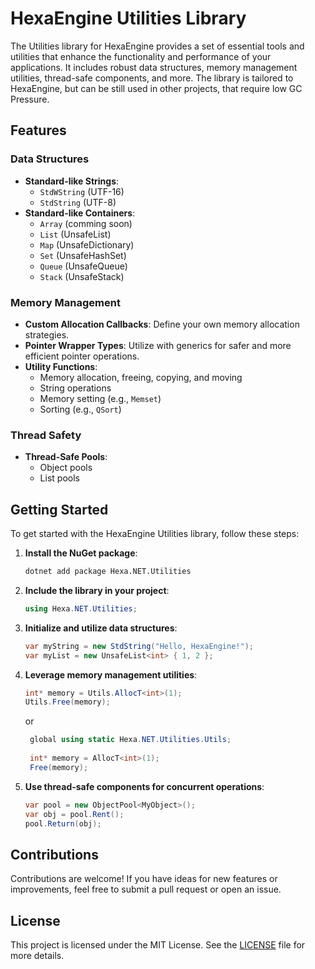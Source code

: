 # HexaEngine Utilities Library

The Utilities library for HexaEngine provides a set of essential tools and utilities that enhance the functionality and performance of your applications. It includes robust data structures, memory management utilities, thread-safe components, and more.
The library is tailored to HexaEngine, but can be still used in other projects, that require low GC Pressure.

## Features

### Data Structures
- **Standard-like Strings**:
  - `StdWString` (UTF-16)
  - `StdString` (UTF-8)
- **Standard-like Containers**:
  - `Array` (comming soon)
  - `List` (UnsafeList)
  - `Map` (UnsafeDictionary)
  - `Set` (UnsafeHashSet)
  - `Queue` (UnsafeQueue)
  - `Stack` (UnsafeStack)

### Memory Management
- **Custom Allocation Callbacks**: Define your own memory allocation strategies.
- **Pointer Wrapper Types**: Utilize with generics for safer and more efficient pointer operations.
- **Utility Functions**:
  - Memory allocation, freeing, copying, and moving
  - String operations
  - Memory setting (e.g., `Memset`)
  - Sorting (e.g., `QSort`)

### Thread Safety
- **Thread-Safe Pools**:
  - Object pools
  - List pools

## Getting Started

To get started with the HexaEngine Utilities library, follow these steps:

1. **Install the NuGet package**:
    ```bash
    dotnet add package Hexa.NET.Utilities
    ```

2. **Include the library in your project**:
    ```csharp
    using Hexa.NET.Utilities;
    ```

3. **Initialize and utilize data structures**:
    ```csharp
    var myString = new StdString("Hello, HexaEngine!");
    var myList = new UnsafeList<int> { 1, 2 };
    ```

4. **Leverage memory management utilities**:
    ```csharp
    int* memory = Utils.AllocT<int>(1);
    Utils.Free(memory);
    ```
    or
   ```csharp
    global using static Hexa.NET.Utilities.Utils;
  
    int* memory = AllocT<int>(1);
    Free(memory);
   ```

6. **Use thread-safe components for concurrent operations**:
    ```csharp
    var pool = new ObjectPool<MyObject>();
    var obj = pool.Rent();
    pool.Return(obj);
    ```

## Contributions

Contributions are welcome! If you have ideas for new features or improvements, feel free to submit a pull request or open an issue.

## License

This project is licensed under the MIT License. See the [LICENSE](LICENSE) file for more details.
